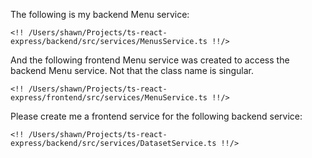 The following is my backend Menu service:

```
<!! /Users/shawn/Projects/ts-react-express/backend/src/services/MenusService.ts !!/>
```

And the following frontend Menu service was created to access the backend Menu service.  Not that the class name is singular.

```
<!! /Users/shawn/Projects/ts-react-express/frontend/src/services/MenuService.ts !!/>
```

Please create me a frontend service for the following backend service:

```
<!! /Users/shawn/Projects/ts-react-express/backend/src/services/DatasetService.ts !!/>
```
